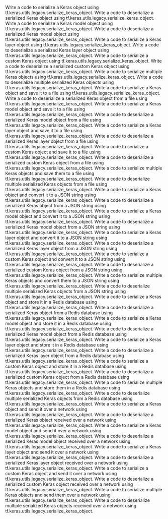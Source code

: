 Write a code to serialize a Keras object using tf.keras.utils.legacy.serialize_keras_object.
Write a code to deserialize a serialized Keras object using tf.keras.utils.legacy.serialize_keras_object.
Write a code to serialize a Keras model object using tf.keras.utils.legacy.serialize_keras_object.
Write a code to deserialize a serialized Keras model object using tf.keras.utils.legacy.serialize_keras_object.
Write a code to serialize a Keras layer object using tf.keras.utils.legacy.serialize_keras_object.
Write a code to deserialize a serialized Keras layer object using tf.keras.utils.legacy.serialize_keras_object.
Write a code to serialize a custom Keras object using tf.keras.utils.legacy.serialize_keras_object.
Write a code to deserialize a serialized custom Keras object using tf.keras.utils.legacy.serialize_keras_object.
Write a code to serialize multiple Keras objects using tf.keras.utils.legacy.serialize_keras_object.
Write a code to deserialize multiple serialized Keras objects using tf.keras.utils.legacy.serialize_keras_object.
Write a code to serialize a Keras object and save it to a file using tf.keras.utils.legacy.serialize_keras_object.
Write a code to deserialize a serialized Keras object from a file using tf.keras.utils.legacy.serialize_keras_object.
Write a code to serialize a Keras model object and save it to a file using tf.keras.utils.legacy.serialize_keras_object.
Write a code to deserialize a serialized Keras model object from a file using tf.keras.utils.legacy.serialize_keras_object.
Write a code to serialize a Keras layer object and save it to a file using tf.keras.utils.legacy.serialize_keras_object.
Write a code to deserialize a serialized Keras layer object from a file using tf.keras.utils.legacy.serialize_keras_object.
Write a code to serialize a custom Keras object and save it to a file using tf.keras.utils.legacy.serialize_keras_object.
Write a code to deserialize a serialized custom Keras object from a file using tf.keras.utils.legacy.serialize_keras_object.
Write a code to serialize multiple Keras objects and save them to a file using tf.keras.utils.legacy.serialize_keras_object.
Write a code to deserialize multiple serialized Keras objects from a file using tf.keras.utils.legacy.serialize_keras_object.
Write a code to serialize a Keras object and convert it to a JSON string using tf.keras.utils.legacy.serialize_keras_object.
Write a code to deserialize a serialized Keras object from a JSON string using tf.keras.utils.legacy.serialize_keras_object.
Write a code to serialize a Keras model object and convert it to a JSON string using tf.keras.utils.legacy.serialize_keras_object.
Write a code to deserialize a serialized Keras model object from a JSON string using tf.keras.utils.legacy.serialize_keras_object.
Write a code to serialize a Keras layer object and convert it to a JSON string using tf.keras.utils.legacy.serialize_keras_object.
Write a code to deserialize a serialized Keras layer object from a JSON string using tf.keras.utils.legacy.serialize_keras_object.
Write a code to serialize a custom Keras object and convert it to a JSON string using tf.keras.utils.legacy.serialize_keras_object.
Write a code to deserialize a serialized custom Keras object from a JSON string using tf.keras.utils.legacy.serialize_keras_object.
Write a code to serialize multiple Keras objects and convert them to a JSON string using tf.keras.utils.legacy.serialize_keras_object.
Write a code to deserialize multiple serialized Keras objects from a JSON string using tf.keras.utils.legacy.serialize_keras_object.
Write a code to serialize a Keras object and store it in a Redis database using tf.keras.utils.legacy.serialize_keras_object.
Write a code to deserialize a serialized Keras object from a Redis database using tf.keras.utils.legacy.serialize_keras_object.
Write a code to serialize a Keras model object and store it in a Redis database using tf.keras.utils.legacy.serialize_keras_object.
Write a code to deserialize a serialized Keras model object from a Redis database using tf.keras.utils.legacy.serialize_keras_object.
Write a code to serialize a Keras layer object and store it in a Redis database using tf.keras.utils.legacy.serialize_keras_object.
Write a code to deserialize a serialized Keras layer object from a Redis database using tf.keras.utils.legacy.serialize_keras_object.
Write a code to serialize a custom Keras object and store it in a Redis database using tf.keras.utils.legacy.serialize_keras_object.
Write a code to deserialize a serialized custom Keras object from a Redis database using tf.keras.utils.legacy.serialize_keras_object.
Write a code to serialize multiple Keras objects and store them in a Redis database using tf.keras.utils.legacy.serialize_keras_object.
Write a code to deserialize multiple serialized Keras objects from a Redis database using tf.keras.utils.legacy.serialize_keras_object.
Write a code to serialize a Keras object and send it over a network using tf.keras.utils.legacy.serialize_keras_object.
Write a code to deserialize a serialized Keras object received over a network using tf.keras.utils.legacy.serialize_keras_object.
Write a code to serialize a Keras model object and send it over a network using tf.keras.utils.legacy.serialize_keras_object.
Write a code to deserialize a serialized Keras model object received over a network using tf.keras.utils.legacy.serialize_keras_object.
Write a code to serialize a Keras layer object and send it over a network using tf.keras.utils.legacy.serialize_keras_object.
Write a code to deserialize a serialized Keras layer object received over a network using tf.keras.utils.legacy.serialize_keras_object.
Write a code to serialize a custom Keras object and send it over a network using tf.keras.utils.legacy.serialize_keras_object.
Write a code to deserialize a serialized custom Keras object received over a network using tf.keras.utils.legacy.serialize_keras_object.
Write a code to serialize multiple Keras objects and send them over a network using tf.keras.utils.legacy.serialize_keras_object.
Write a code to deserialize multiple serialized Keras objects received over a network using tf.keras.utils.legacy.serialize_keras_object.